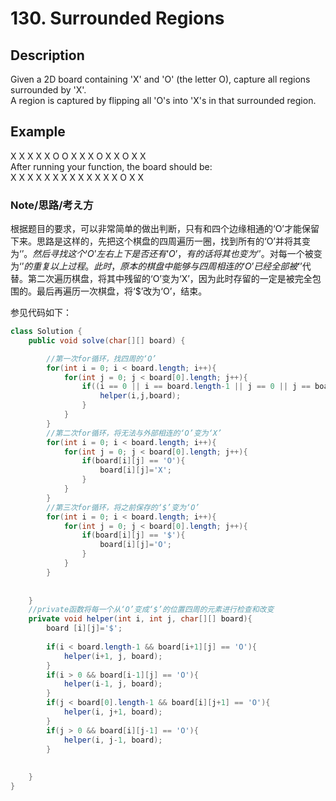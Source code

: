 # 130. Surrounded Regions       
## Description  
Given a 2D board containing 'X' and 'O' (the letter O), capture all regions surrounded by 'X'.  
A region is captured by flipping all 'O's into 'X's in that surrounded region.  
## Example
X X X X
X O O X
X X O X
X O X X  
After running your function, the board should be:  
X X X X
X X X X
X X X X
X O X X  
### Note/思路/考え方    
根据题目的要求，可以非常简单的做出判断，只有和四个边缘相通的‘O’才能保留下来。思路是这样的，先把这个棋盘的四周遍历一圈，找到所有的‘O’并将其变为‘$’。然后寻找这个‘O’左右上下是否还有‘O’，有的话将其也变为‘$’。对每一个被变为‘$’ 的重复以上过程。 此时，原本的棋盘中能够与四周相连的‘O’已经全部被‘$’代替。第二次遍历棋盘，将其中残留的‘O’变为‘X’，因为此时存留的一定是被完全包围的。最后再遍历一次棋盘，将‘$’改为‘O’，结束。

参见代码如下：  
```java
class Solution {
    public void solve(char[][] board) {

        //第一次for循环，找四周的‘O’
        for(int i = 0; i < board.length; i++){
            for(int j = 0; j < board[0].length; j++){
                if((i == 0 || i == board.length-1 || j == 0 || j == board[0].length-1)&& board[i][j] == 'O'){
                    helper(i,j,board);
                }
            }
        }
        //第二次for循环，将无法与外部相连的‘O’变为‘X’
        for(int i = 0; i < board.length; i++){
            for(int j = 0; j < board[0].length; j++){
                if(board[i][j] == 'O'){
                    board[i][j]='X';
                }
            }
        }
        //第三次for循环，将之前保存的‘$’变为‘O’
        for(int i = 0; i < board.length; i++){
            for(int j = 0; j < board[0].length; j++){
                if(board[i][j] == '$'){
                    board[i][j]='O';
                }
            }
        }
        
        
    }
    //private函数将每一个从‘O’变成‘$’的位置四周的元素进行检查和改变
    private void helper(int i, int j, char[][] board){
        board [i][j]='$';
        
        if(i < board.length-1 && board[i+1][j] == 'O'){
            helper(i+1, j, board);
        }
        if(i > 0 && board[i-1][j] == 'O'){
            helper(i-1, j, board);
        }
        if(j < board[0].length-1 && board[i][j+1] == 'O'){
            helper(i, j+1, board);
        }
        if(j > 0 && board[i][j-1] == 'O'){
            helper(i, j-1, board);
        }
        
        
    }
}
```
